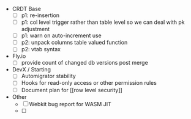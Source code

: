 - CRDT Base
	- [ ] p1: re-insertion
	- [ ] p1: col level trigger rather than table level so we can deal with pk adjustment
	- [ ] p1: warn on auto-increment use
	- [ ] p2: unpack columns table valued function
	- [ ] p2: vtab syntax
- Fly.io
	- [ ] provide count of changed db versions post merge
- DevX / Starting
	- [ ] Automigrator stability
	- [ ] Hooks for read-only access or other permission rules
	- [ ] Document plan for [[row level security]]
- Other
	- [ ] Webkit bug report for WASM JIT
	- [ ] 